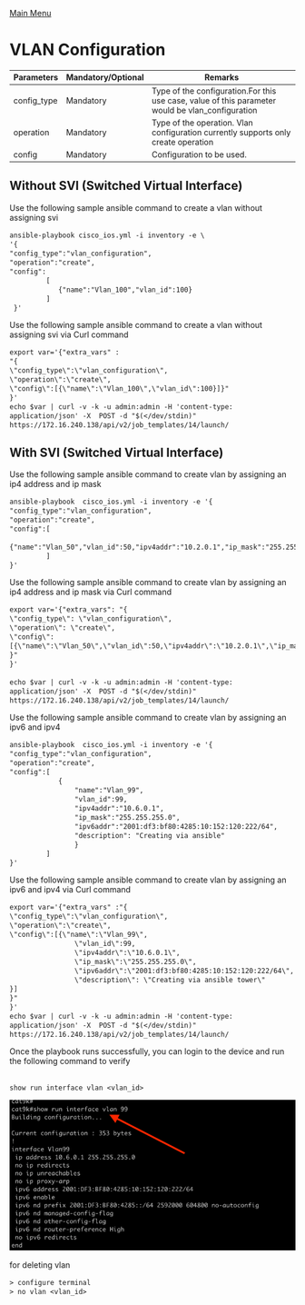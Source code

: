 [Main Menu](../README.md)
# VLAN Configuration 


| Parameters | Mandatory/Optional |Remarks |
| ------ | ---------- |----------|
| config_type | Mandatory | Type of the configuration.For this use case, value of this parameter would be vlan_configuration |
| operation |Mandatory | Type of the operation. Vlan  configuration currently supports only create operation |
| config | Mandatory| Configuration to be used.|

## Without SVI (Switched Virtual Interface)
Use the following sample ansible command to create a vlan without assigning svi
```shell
ansible-playbook cisco_ios.yml -i inventory -e \
'{
"config_type":"vlan_configuration",
"operation":"create",
"config":
         [
            {"name":"Vlan_100","vlan_id":100}
         ]
 }'
```

Use the following sample ansible command to create a vlan without assigning svi via Curl command
```shell
export var='{"extra_vars" :
"{
\"config_type\":\"vlan_configuration\",
\"operation\":\"create\",
\"config\":[{\"name\":\"Vlan_100\",\"vlan_id\":100}]}"
}'
echo $var | curl -v -k -u admin:admin -H 'content-type: application/json' -X  POST -d "$(</dev/stdin)" https://172.16.240.138/api/v2/job_templates/14/launch/ 
```


## With SVI (Switched Virtual Interface)
Use the following sample ansible command to create vlan by assigning an ip4 address and ip mask

```shell
ansible-playbook  cisco_ios.yml -i inventory -e '{
"config_type":"vlan_configuration",
"operation":"create",
"config":[
            {"name":"Vlan_50","vlan_id":50,"ipv4addr":"10.2.0.1","ip_mask":"255.255.255.0"}
         ]
}'
```

Use the following sample ansible command to create vlan by assigning an ip4 address and ip mask via Curl command
```shell
export var='{"extra_vars": "{
\"config_type\": \"vlan_configuration\",
\"operation\": \"create\",
\"config\": [{\"name\":\"Vlan_50\",\"vlan_id\":50,\"ipv4addr\":\"10.2.0.1\",\"ip_mask\":\"255.255.255.0\"}]
}"
}'

echo $var | curl -v -k -u admin:admin -H 'content-type: application/json' -X  POST -d "$(</dev/stdin)" https://172.16.240.138/api/v2/job_templates/14/launch/
```

Use the following sample ansible command to create vlan by assigning an ipv6 and ipv4
```shell
ansible-playbook  cisco_ios.yml -i inventory -e '{
"config_type":"vlan_configuration",
"operation":"create",
"config":[
            {
                "name":"Vlan_99",
                "vlan_id":99,
                "ipv4addr":"10.6.0.1",
                "ip_mask":"255.255.255.0",
                "ipv6addr":"2001:df3:bf80:4285:10:152:120:222/64",
                "description": "Creating via ansible"
                }
         ]
}'
```

Use the following sample ansible command to create vlan by assigning an ipv6 and ipv4 via Curl command
```shell
export var='{"extra_vars" :"{
\"config_type\":\"vlan_configuration\",
\"operation\":\"create\",
\"config\":[{\"name\":\"Vlan_99\",
                \"vlan_id\":99,
                \"ipv4addr\":\"10.6.0.1\",
                \"ip_mask\":\"255.255.255.0\",
                \"ipv6addr\":\"2001:df3:bf80:4285:10:152:120:222/64\",
                \"description\": \"Creating via ansible tower\"
}]
}"
}'
echo $var | curl -v -k -u admin:admin -H 'content-type: application/json' -X  POST -d "$(</dev/stdin)" https://172.16.240.138/api/v2/job_templates/14/launch/
```




Once the playbook runs successfully, you can login to the device and run the following command to verify
```shell

show run interface vlan <vlan_id>
```
![img.png](img.png)


for deleting vlan
```shell
> configure terminal
> no vlan <vlan_id> 
```
